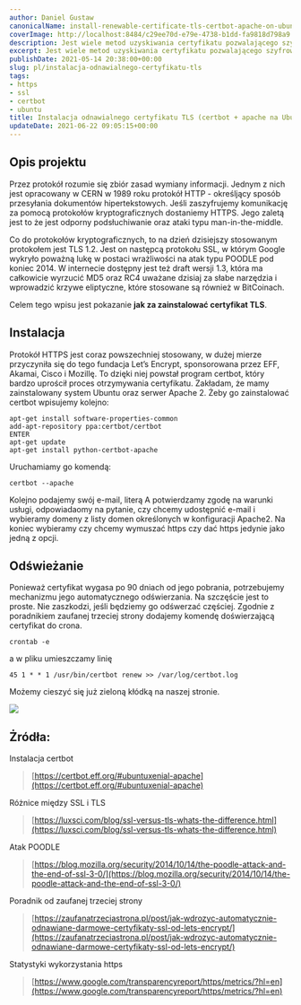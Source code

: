 ```yaml
---
author: Daniel Gustaw
canonicalName: install-renewable-certificate-tls-certbot-apache-on-ubuntu
coverImage: http://localhost:8484/c29ee70d-e79e-4738-b1dd-fa9818d798a9.avif
description: Jest wiele metod uzyskiwania certyfikatu pozwalającego szyfrować ruch http. Jedną z nich jest instalacja certbota i użycie go w zestawieniu z serwerem apache.
excerpt: Jest wiele metod uzyskiwania certyfikatu pozwalającego szyfrować ruch http. Jedną z nich jest instalacja certbota i użycie go w zestawieniu z serwerem apache.
publishDate: 2021-05-14 20:38:00+00:00
slug: pl/instalacja-odnawialnego-certyfikatu-tls
tags:
- https
- ssl
- certbot
- ubuntu
title: Instalacja odnawialnego certyfikatu TLS (certbot + apache na Ubuntu)
updateDate: 2021-06-22 09:05:15+00:00
---
```


## Opis projektu

Przez protokół rozumie się zbiór zasad wymiany informacji. Jednym z nich jest opracowany w CERN w 1989 roku protokół HTTP - określjący sposób przesyłania dokumentów hipertekstowych. Jeśli zaszyfrujemy komunikację za pomocą protokołów kryptograficznych dostaniemy HTTPS. Jego zaletą jest to że jest odporny podsłuchiwanie oraz ataki typu man-in-the-middle.

Co do protokołów kryptograficznych, to na dzień dzisiejszy stosowanym protokołem jest TLS 1.2. Jest on następcą protokołu SSL, w którym Google wykryło poważną lukę w postaci wrażliwości na atak typu POODLE pod koniec 2014. W internecie dostępny jest też draft wersji 1.3, która ma całkowicie wyrzucić MD5 oraz RC4 uważane dzisiaj za słabe narzędzia i wprowadzić krzywe eliptyczne, które stosowane są również w BitCoinach.

Celem tego wpisu jest pokazanie **jak za zainstalować certyfikat TLS**.

## Instalacja

Protokół HTTPS jest coraz powszechniej stosowany, w dużej mierze przyczyniła się do tego fundacja Let’s Encrypt, sponsorowana przez EFF, Akamai, Cisco i Mozillę. To dzięki niej powstał program certbot, który bardzo uprościł proces otrzymywania certyfikatu. Zakładam, że mamy zainstalowany system Ubuntu oraz serwer Apache 2. Żeby go zainstalować certbot wpisujemy kolejno:

```
apt-get install software-properties-common
add-apt-repository ppa:certbot/certbot
ENTER
apt-get update
apt-get install python-certbot-apache
```

Uruchamiamy go komendą:

```
certbot --apache
```

Kolejno podajemy swój e-mail, literą A potwierdzamy zgodę na warunki usługi, odpowiadaomy na pytanie, czy chcemy udostępnić e-mail i wybieramy domeny z listy domen określonych w konfiguracji Apache2. Na koniec wybieramy czy chcemy wymuszać https czy dać https jedynie jako jedną z opcji.

## Odświeżanie

Ponieważ certyfikat wygasa po 90 dniach od jego pobrania, potrzebujemy mechanizmu jego automatycznego odświerzania. Na szczęście jest to proste. Nie zaszkodzi, jeśli będziemy go odśwerzać częściej. Zgodnie z poradnikiem zaufanej trzeciej strony dodajemy komendę doświerzającą certyfikat do crona.

```
crontab -e
```

a w pliku umieszczamy linię

```
45 1 * * 1 /usr/bin/certbot renew >> /var/log/certbot.log
```

Możemy cieszyć się już zieloną kłódką na naszej stronie.

![](http://i.imgur.com/6LaRspC.png)

## Żródła:

Instalacja certbot

> [https://certbot.eff.org/#ubuntuxenial-apache](https://certbot.eff.org/#ubuntuxenial-apache)

Różnice między SSL i TLS

> [https://luxsci.com/blog/ssl-versus-tls-whats-the-difference.html](https://luxsci.com/blog/ssl-versus-tls-whats-the-difference.html)

Atak POODLE

> [https://blog.mozilla.org/security/2014/10/14/the-poodle-attack-and-the-end-of-ssl-3-0/](https://blog.mozilla.org/security/2014/10/14/the-poodle-attack-and-the-end-of-ssl-3-0/)

Poradnik od zaufanej trzeciej strony

> [https://zaufanatrzeciastrona.pl/post/jak-wdrozyc-automatycznie-odnawiane-darmowe-certyfikaty-ssl-od-lets-encrypt/](https://zaufanatrzeciastrona.pl/post/jak-wdrozyc-automatycznie-odnawiane-darmowe-certyfikaty-ssl-od-lets-encrypt/)

Statystyki wykorzystania https

> [https://www.google.com/transparencyreport/https/metrics/?hl=en](https://www.google.com/transparencyreport/https/metrics/?hl=en)
